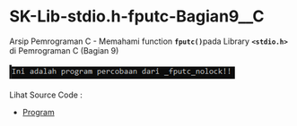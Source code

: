 # SK-Lib-stdio.h-fputc-Bagian9__C
Arsip Pemrograman C - Memahami function <code><b>fputc()</b></code>pada Library <code><b>&lt;stdio.h></b></code> di Pemrograman C (Bagian 9)<br><br>
<img src="https://github.com/RizkyKhapidsyah/SK-Lib-stdio.h-fputc-Bagian9__C/blob/master/SK-Lib-stdio.h-fputc-Bagian9__C/x64/result/001.PNG"><br><br>
Lihat Source Code : <br>
- <a href="https://github.com/RizkyKhapidsyah/SK-Lib-stdio.h-fputc-Bagian9__C/blob/master/SK-Lib-stdio.h-fputc-Bagian9__C/Source.c">Program</a>
